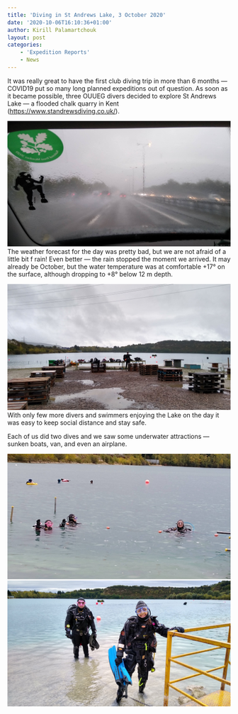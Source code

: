```yaml
---
title: 'Diving in St Andrews Lake, 3 October 2020'
date: '2020-10-06T16:10:36+01:00'
author: Kirill Palamartchouk
layout: post
categories:
    - 'Expedition Reports'
    - News
---
```


 It was really great to have the first club diving trip in more than 6 months — COVID19 put so many long planned expeditions out of question. As soon as it became possible, three OUUEG divers decided to explore St Andrews Lake — a flooded chalk quarry in Kent (<https://www.standrewsdiving.co.uk/>).

![](/assets/images/IMG_20201003_081021830_MP.jpg)
The weather forecast for the day was pretty bad, but we are not afraid of a little bit f rain! Even better — the rain stopped the moment we arrived. It may already be October, but the water temperature was at comfortable +17° on the surface, although dropping to +8° below 12 m depth.

![](/assets/images/IMG_20201003_091945321_HDR-1.jpg)
With only few more divers and swimmers enjoying the Lake on the day it was easy to keep social distance and stay safe.

Each of us did two dives and we saw some underwater attractions — sunken boats, van, and even an airplane.

![](/assets/images/IMG_20201003_120220760-1.jpg)
![](/assets/images/IMG_20201003_120711685_HDR-2.jpg)

